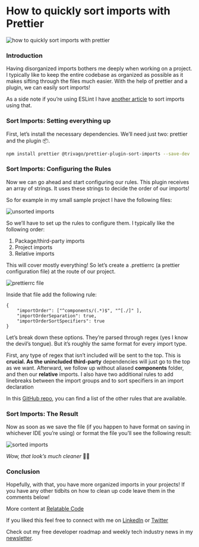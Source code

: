 # How to quickly sort imports with Prettier

![how to quickly sort imports with prettier](https://cdn.hashnode.com/res/hashnode/image/upload/v1651101842511/Ko39TrBPy.png)

### Introduction

Having disorganized imports bothers me deeply when working on a project. I typically like to keep the entire codebase as organized as possible as it makes sifting through the files much easier. With the help of prettier and a plugin, we can easily sort imports!

As a side note if you’re using ESLint I have [another article](https://relatablecode.com/how-to-quickly-configure-eslint-for-import-sorting/) to sort imports using that.

### Sort Imports: Setting everything up

First, let’s install the necessary dependencies. We’ll need just two: prettier and the plugin 📦.

```bash
npm install prettier @trivago/prettier-plugin-sort-imports --save-dev
```

### Sort Imports: Configuring the Rules

Now we can go ahead and start configuring our rules. This plugin receives an array of strings. It uses these strings to decide the order of our imports!

So for example in my small sample project I have the following files:

![unsorted imports](https://cdn.hashnode.com/res/hashnode/image/upload/v1648645741874/BPISZd7-p.png)

So we’ll have to set up the rules to configure them. I typically like the following order:

1. Package/third-party imports
2. Project imports
3. Relative imports

This will cover mostly everything! So let’s create a .prettierrc (a prettier configuration file) at the route of our project.

![prettierrc file](https://cdn.hashnode.com/res/hashnode/image/upload/v1648645743471/MD1Qh7yLV.png)

Inside that file add the following rule:

```
{ 
    "importOrder": ["^components/(.*)$", "^[./]" ],
    "importOrderSeparation": true, 
    "importOrderSortSpecifiers": true 
}
```

Let’s break down these options. They’re parsed through regex (yes I know the devil’s tongue). But it’s roughly the same format for every import type.

First, any type of regex that isn’t included will be sent to the top. This is **crucial. As the unincluded third-party** dependencies will just go to the top as we want. Afterward, we follow up without aliased **components** folder, and then our **relative** imports. I also have two additional rules to add linebreaks between the import groups and to sort specifiers in an import declaration

In this [GitHub repo](https://github.com/trivago/prettier-plugin-sort-imports), you can find a list of the other rules that are available.

### Sort Imports: The Result

Now as soon as we save the file (if you happen to have format on saving in whichever IDE you’re using) or format the file you’ll see the following result:

![sorted imports](https://cdn.hashnode.com/res/hashnode/image/upload/v1648645744985/FTmqbsgzE.png)

_Wow, that look’s much cleaner_ 👌🏼

### Conclusion

Hopefully, with that, you have more organized imports in your projects! If you have any other tidbits on how to clean up code leave them in the comments below!

More content at [Relatable Code](https://relatablecode.com)

If you liked this feel free to connect with me on [LinkedIn](https://www.linkedin.com/in/relatablecode) or [Twitter](https://twitter.com/relatablecoder)

Check out my free developer roadmap and weekly tech industry news in my [newsletter](https://relatablecode.substack.com/).